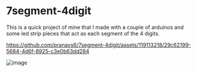 # 7segment-4digit

This is a quick project of mine that I made with a couple of arduinos and some led strip pieces that act as each segment of the 4 digits.



https://github.com/pranavs6/7segment-4digit/assets/119113218/29c62199-5684-4d6f-8925-c3e0b63dd284

![image](https://github.com/pranavs6/7segment-4digit/assets/119113218/71e06b2c-6868-4557-ab99-52b2f142100c)
